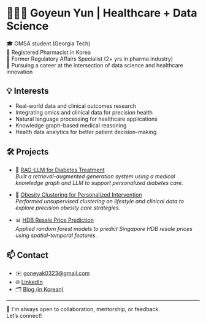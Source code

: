 # 👩🏻‍⚕️ Goyeun Yun | Healthcare + Data Science

🎓 OMSA student (Georgia Tech)  
💊 Registered Pharmacist in Korea   
📜 Former Regulatory Affairs Specialist (2+ yrs in pharma industry)  
🧬 Pursuing a career at the intersection of data science and healthcare innovation

## 💡 Interests
- Real-world data and clinical outcomes research
- Integrating omics and clinical data for precision health
- Natural language processing for healthcare applications  
- Knowledge graph–based medical reasoning
- Health data analytics for better patient decision-making

## 🛠️ Projects

- 🔗 [RAG-LLM for Diabetes Treatment](https://github.com/YOURPROJECT1)  
  *Built a retrieval-augmented generation system using a medical knowledge graph and LLM to support personalized diabetes care.*

- 🧠 [Obesity Clustering for Personalized Intervention](https://github.com/YOURPROJECT3)  
  *Performed unsupervised clustering on lifestyle and clinical data to explore precision obesity care strategies.*

- 📊 [HDB Resale Price Prediction](https://github.com/YOURPROJECT2)  
  *Applied random forest models to predict Singapore HDB resale prices using spatial-temporal features.*


## 📫 Contact
- ✉️ goneyak0323@gmail.com 
- 🌐 [LinkedIn](https://linkedin.com/in/goyeun-yun-2a939b22a)  
- 🗂️ [Blog (in Korean)](https://goneyak.tistory.com)

---

💬 I'm always open to collaboration, mentorship, or feedback.  
Let’s connect!
